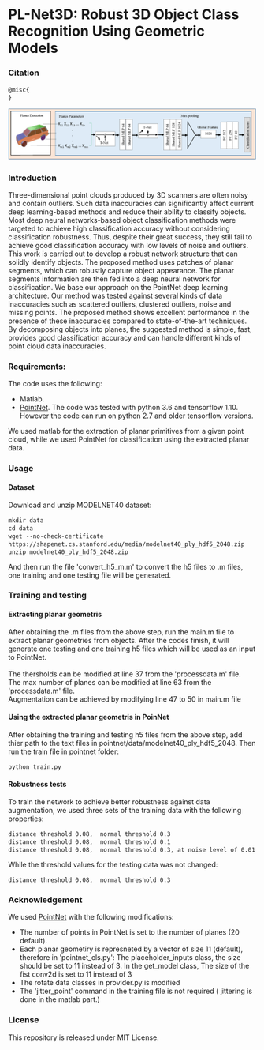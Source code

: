 # PL-Net3D: Robust 3D Object Class Recognition Using Geometric Models


### Citation
```
@misc{
}
```


![main pic](architicture.png)


### Introduction

Three-dimensional point clouds produced by 3D scanners are often noisy and contain outliers. Such data inaccuracies can significantly affect current deep learning-based methods and reduce their ability to classify objects. Most deep neural networks-based object classification methods were targeted to achieve high classification accuracy without considering classification robustness. Thus, despite their great success, they still fail to achieve good classification accuracy with low levels of noise and outliers. This work is carried out to develop a robust network structure that can solidly identify objects. The proposed method uses patches of planar segments, which can robustly capture object appearance. The planar segments information are then fed into a deep neural network for classification. We base our approach on the PointNet deep learning architecture. Our method was tested against several kinds of data inaccuracies such as scattered outliers, clustered outliers, noise and missing points. The proposed method shows excellent performance in the presence of these inaccuracies compared to state-of-the-art techniques. By decomposing objects into planes, the suggested method is simple, fast, provides good classification accuracy and can handle different kinds of point cloud data inaccuracies.

### Requirements:
The code uses the following:
* Matlab.
* [PointNet](https://github.com/charlesq34/pointnet). The code was tested with python 3.6 and tensorflow 1.10. However the code can run on python 2.7 and older tensorflow versions. 

We used matlab for the extraction of planar primitives from a given point cloud, while we used PointNet for classification using the extracted planar data. 


### Usage

#### Dataset
Download and unzip MODELNET40 dataset:

```
mkdir data
cd data
wget --no-check-certificate https://shapenet.cs.stanford.edu/media/modelnet40_ply_hdf5_2048.zip
unzip modelnet40_ply_hdf5_2048.zip
```
And then run the file 'convert_h5_m.m' to convert the h5 files to .m files, one training and one testing file will be generated.

### Training and testing

#### Extracting planar geometris

After obtaining the .m files from the above step, run the main.m file to extract planar geometries from objects. After the codes finish, it will generate one testing and one training h5 files which will be used as an input to PointNet. <br/><br/>
The thersholds can be modified at line 37 from the 'processdata.m' file. <br/>
The max number of planes can be modified at line 63 from the 'processdata.m' file. <br/>
Augmentation can be achieved by modifying line 47 to 50 in main.m file <br/>

#### Using the extracted planar geometris in PoinNet

After obtaining the training and testing h5 files from the above step, add thier path to the text files in pointnet/data/modelnet40_ply_hdf5_2048. Then run the train file in pointnet folder:
```
python train.py
```
#### Robustness tests

To train the network to achieve better robustness against data augmentation, we used three sets of the training data with the following properties:
```
distance threshold 0.08,  normal threshold 0.3
distance threshold 0.08,  normal threshold 0.1
distance threshold 0.08,  normal threshold 0.3, at noise level of 0.01
```
While the threshold values for the testing data was not changed:
```
distance threshold 0.08,  normal threshold 0.3
```


### Acknowledgement
We used [PointNet](https://github.com/charlesq34/pointnet) with the following modifications:

* The number of points in PointNet is set to the number of planes (20 default).
* Each planar geometiry is represneted by a vector of size 11 (default), therefore in 'pointnet_cls.py': The placeholder_inputs class, the size should be set to 11 instead of 3. In the get_model class, The size of the fist conv2d is set to 11 instead of 3
* The rotate data classes in provider.py is modified   
* The 'jitter_point' command in the training file is not required ( jittering is done in the matlab part.)

### License
This repository is released under MIT License.
